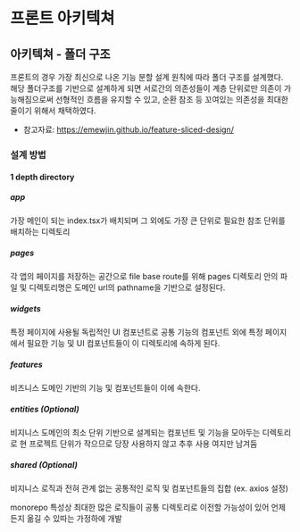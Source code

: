 # 프론트 아키텍쳐

## 아키텍쳐 - 폴더 구조

프론트의 경우 가장 최신으로 나온 기능 분할 설계 원칙에 따라 폴더 구조를 설계했다. 해당 폴더구조를 기반으로 설계하게 되면 서로간의 의존성들이 계층 단위로만 의존이 가능해짐으로써 선형적인 흐름을 유지할 수 있고, 순환 참조 등 꼬여있는 의존성을 최대한 줄이기 위해서 채택하였다.

- 참고자료: https://emewjin.github.io/feature-sliced-design/

### 설계 방법

#### 1 depth directory

##### app

가장 메인이 되는 index.tsx가 배치되며 그 외에도 가장 큰 단위로 필요한 참조 단위를 배치하는 디렉토리

##### pages

각 앱의 페이지를 저장하는 공간으로 file base route를 위해 pages 디렉토리 안의 파일 및 디렉토리명은 도메인 url의 pathname을 기반으로 설정된다.

##### widgets

특정 페이지에 사용될 독립적인 UI 컴포넌트로 공통 기능의 컴포넌트 외에 특정 페이지에서 필요한 기능 및 UI 컴포넌트들이 이 디렉토리에 속하게 된다.

##### features

비즈니스 도메인 기반의 기능 및 컴포넌트들이 이에 속한다.

##### entities (Optional)

비지니스 도메인의 최소 단위 기반으로 설계되는 컴포넌트 및 기능을 모아두는 디렉토리로 현 프로젝트 단위가 작으므로 당장 사용하지 않고 추후 사용 여지만 남겨둠

##### shared (Optional)

비지니스 로직과 전혀 관계 없는 공통적인 로직 및 컴포넌트들의 집합 (ex. axios 설정)

monorepo 특성상 최대한 많은 로직들이 공통 디렉토리로 이전할 가능성이 있어 언제든지 옮길 수 있따는 가정하에 개발
